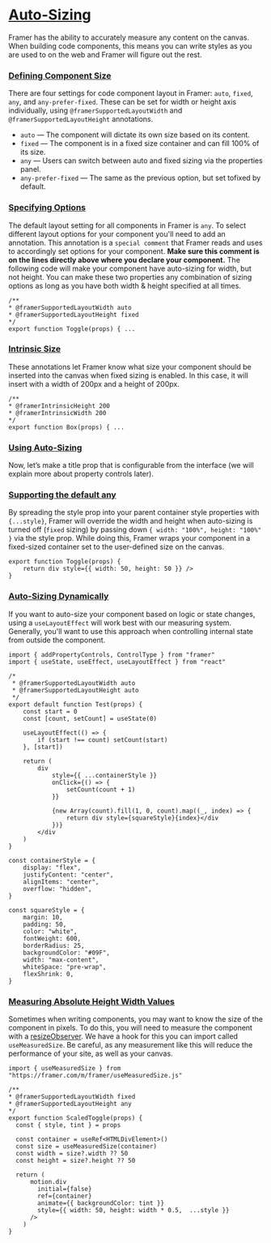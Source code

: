 # [Auto-Sizing](https://www.framer.com/developers/auto-sizing#auto-sizing)
Framer has the ability to accurately measure any content on the canvas. When building code components, this means you can write styles as you are used to on the web and Framer will figure out the rest.
### [Defining Component Size](https://www.framer.com/developers/auto-sizing#defining-component-size)
There are four settings for code component layout in Framer: `auto`, `fixed`, `any`, and `any-prefer-fixed`. These can be set for width or height axis individually, using `@framerSupportedLayoutWidth` and `@framerSupportedLayoutHeight` annotations.
  * `auto` — The component will dictate its own size based on its content.
  * `fixed` — The component is in a fixed size container and can fill 100% of its size.
  * `any` — Users can switch between auto and fixed sizing via the properties panel.
  * `any-prefer-fixed` — The same as the previous option, but set tofixed by default.


### [Specifying Options](https://www.framer.com/developers/auto-sizing#specifying-options)
The default layout setting for all components in Framer is `any`. To select different layout options for your component you'll need to add an annotation. This annotation is a `special comment` that Framer reads and uses to accordingly set options for your component. **Make sure this comment is on the lines directly above where you declare your component.**
The following code will make your component have auto-sizing for width, but not height. You can make these two properties any combination of sizing options as long as you have both width & height specified at all times.
```
/**
* @framerSupportedLayoutWidth auto
* @framerSupportedLayoutHeight fixed
*/
export function Toggle(props) { ...
```

### [Intrinsic Size](https://www.framer.com/developers/auto-sizing#intrinsic-size)
These annotations let Framer know what size your component should be inserted into the canvas when fixed sizing is enabled. In this case, it will insert with a width of 200px and a height of 200px.
```
/**
* @framerIntrinsicHeight 200
* @framerIntrinsicWidth 200
*/
export function Box(props) { ...
```

### [Using Auto-Sizing](https://www.framer.com/developers/auto-sizing#using-auto-sizing)
Now, let’s make a title prop that is configurable from the interface (we will explain more about property controls later).
### [Supporting the default any](https://www.framer.com/developers/auto-sizing#supporting-the-default-any)
By spreading the style prop into your parent container style properties with `{...style}`, Framer will override the width and height when auto-sizing is turned off (`fixed` sizing) by passing down `{ width: "100%", height: "100%" }` via the style prop. While doing this, Framer wraps your component in a fixed-sized container set to the user-defined size on the canvas.
```
export function Toggle(props) {
    return div style={{ width: 50, height: 50 }} />
}
```

### [Auto-Sizing Dynamically](https://www.framer.com/developers/auto-sizing#auto-sizing-dynamically)
If you want to auto-size your component based on logic or state changes, using a `useLayoutEffect` will work best with our measuring system. Generally, you'll want to use this approach when controlling internal state from outside the component.
```
import { addPropertyControls, ControlType } from "framer"
import { useState, useEffect, useLayoutEffect } from "react"

/*
 * @framerSupportedLayoutWidth auto
 * @framerSupportedLayoutHeight auto
 */
export default function Test(props) {
    const start = 0
    const [count, setCount] = useState(0)
    
    useLayoutEffect(() => {
        if (start !== count) setCount(start)
    }, [start])
    
    return (
        div
            style={{ ...containerStyle }}
            onClick={() => {
                setCount(count + 1)
            }}
        
            {new Array(count).fill(1, 0, count).map((_, index) => {
                return div style={squareStyle}{index}</div
            })}
        </div
    )
}

const containerStyle = {
    display: "flex",
    justifyContent: "center",
    alignItems: "center",
    overflow: "hidden",
}

const squareStyle = {
    margin: 10,
    padding: 50,
    color: "white",
    fontWeight: 600,
    borderRadius: 25,
    backgroundColor: "#09F",
    width: "max-content",
    whiteSpace: "pre-wrap",
    flexShrink: 0,
}
```

### [Measuring Absolute Height Width Values](https://www.framer.com/developers/auto-sizing#measuring-absolute-height-width-values)
Sometimes when writing components, you may want to know the size of the component in pixels. To do this, you will need to measure the component with a [resizeObserver](https://developer.mozilla.org/en-US/docs/Web/API/ResizeObserver). We have a hook for this you can import called `useMeasuredSize`. Be careful, as any measurement like this will reduce the performance of your site, as well as your canvas.
```
import { useMeasuredSize } from "https://framer.com/m/framer/useMeasuredSize.js"

/**
* @framerSupportedLayoutWidth fixed
* @framerSupportedLayoutHeight any
*/
export function ScaledToggle(props) {
  const { style, tint } = props
  
  const container = useRef<HTMLDivElement>()
  const size = useMeasuredSize(container)
  const width = size?.width ?? 50
  const height = size?.height ?? 50

  return (
      motion.div
        initial={false}
        ref={container}
        animate={{ backgroundColor: tint }}
        style={{ width: 50, height: width * 0.5,  ...style }}
      />
    )
}
```

